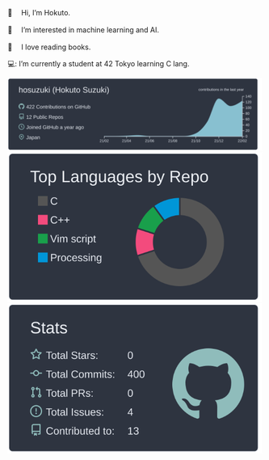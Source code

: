 👋 　Hi, I’m Hokuto.

🧠 　I’m interested in machine learning and AI.

📖 　I love reading books.

💻: I’m currently a student at 42 Tokyo learning C lang. 

![](https://raw.githubusercontent.com/hosuzuki/hosuzuki/main/profile-summary-card-output/nord_dark/0-profile-details.svg)
![](https://raw.githubusercontent.com/hosuzuki/hosuzuki/main/profile-summary-card-output/nord_dark/1-repos-per-language.svg)
![](https://raw.githubusercontent.com/hosuzuki/hosuzuki/main/profile-summary-card-output/nord_dark/3-stats.svg)

